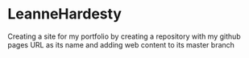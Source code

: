 # LeanneHardesty
Creating a site for my portfolio by creating a repository with my github pages URL as its name and adding web content to its master branch
